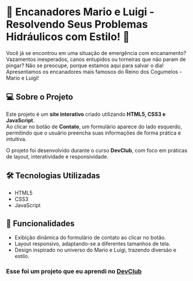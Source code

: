 # 🔧 Encanadores Mario e Luigi - Resolvendo Seus Problemas Hidráulicos com Estilo! 🔧

Você já se encontrou em uma situação de emergência com encanamento? Vazamentos inesperados, canos entupidos ou torneiras que não param de pingar? Não se preocupe, porque estamos aqui para salvar o dia! Apresentamos os encanadores mais famosos do Reino dos Cogumelos - Mario e Luigi!

## 💻 Sobre o Projeto

Este projeto é um **site interativo** criado utilizando **HTML5, CSS3 e JavaScript**.  
Ao clicar no botão de **Contato**, um formulário aparece do lado esquerdo, permitindo que o usuário preencha suas informações de forma prática e intuitiva.  

O projeto foi desenvolvido durante o curso **DevClub**, com foco em práticas de layout, interatividade e responsividade.

## 🛠 Tecnologias Utilizadas

- HTML5
- CSS3
- JavaScript

## 🚀 Funcionalidades

- Exibição dinâmica do formulário de contato ao clicar no botão.
- Layout responsivo, adaptando-se a diferentes tamanhos de tela.
- Design inspirado no universo do Mario e Luigi, trazendo diversão e estilo.

<h3>Esse foi um projeto que eu aprendi no <a href="https://rodolfomori.com.br">DevClub</a></h3>

